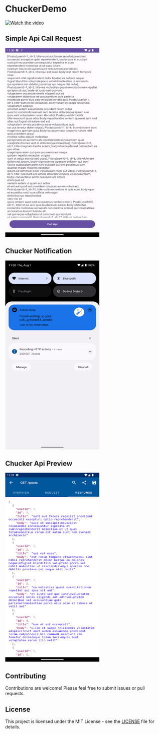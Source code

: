 # ChuckerDemo

[![Watch the video](https://img.youtube.com/vi/IPT3TMip-Kw/maxresdefault.jpg)](https://youtu.be/IPT3TMip-Kw)

## Simple Api Call Request
<img src="images/Screenshot_1722535245.png" alt="Document Scanner" height="600" width="300">

## Chucker Notification
<img src="images/Screenshot_1722535254.png" alt="Document Scanner" height="600" width="300">

## Chucker Api Preview
<img src="images/Screenshot_1722535266.png" alt="Document Scanner" height="600" width="300">

## Contributing
Contributions are welcome! Please feel free to submit issues or pull requests.

## License
This project is licensed under the MIT License - see the [LICENSE](LICENSE) file for details.
